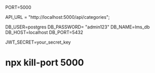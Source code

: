 PORT=5000

API_URL = "http://localhost:5000/api/categories";

DB_USER=postgres
DB_PASSWORD= "admin123"
DB_NAME=lms_db
DB_HOST=localhost
DB_PORT=5432



JWT_SECRET=your_secret_key

# npx kill-port 5000
